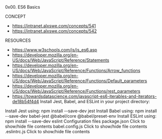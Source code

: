 0x00. ES6 Basics

CONCEPT 
* https://intranet.alxswe.com/concepts/541
* https://intranet.alxswe.com/concepts/542

RESOURCES
* https://www.w3schools.com/js/js_es6.asp
* https://developer.mozilla.org/en-US/docs/Web/JavaScript/Reference/Statements
* https://developer.mozilla.org/en-US/docs/Web/JavaScript/Reference/Functions/Arrow_functions
* https://developer.mozilla.org/en-US/docs/Web/JavaScript/Reference/Functions/Default_parameters
* https://developer.mozilla.org/en-US/docs/Web/JavaScript/Reference/Functions/rest_parameters
* https://towardsdatascience.com/javascript-es6-iterables-and-iterators-de18b54f4d4
Install Jest, Babel, and ESLint
in your project directory:

Install Jest using: npm install --save-dev jest
Install Babel using: npm install --save-dev babel-jest @babel/core @babel/preset-env
Install ESLint using: npm install --save-dev eslint
Configuration files
package.json
Click to show/hide file contents
babel.config.js
Click to show/hide file contents
.eslintrc.js
Click to show/hide file contents
